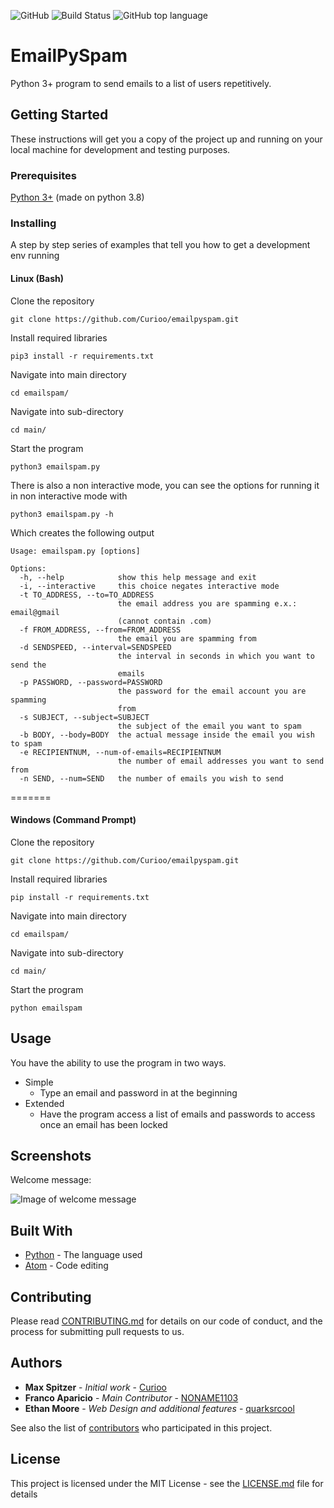 ![GitHub](https://img.shields.io/github/license/curioo/emailpyspam)
![Build Status](https://img.shields.io/badge/Build-Passing-green)
![GitHub top language](https://img.shields.io/github/languages/top/curioo/emailpyspam)

# EmailPySpam

Python 3+ program to send emails to a list of users repetitively.


## Getting Started

These instructions will get you a copy of the project up and running on your local machine for development and testing purposes.

### Prerequisites

[Python 3+](https://www.python.org/downloads/) (made on python 3.8)

### Installing

A step by step series of examples that tell you how to get a development env running
#### Linux (Bash)
Clone the repository

```
git clone https://github.com/Curioo/emailpyspam.git
```

Install required libraries

```
pip3 install -r requirements.txt
```

Navigate into main directory

```
cd emailspam/
```

Navigate into sub-directory

```
cd main/
```

Start the program

```
python3 emailspam.py
```
There is also a non interactive mode, you can see the options for running it in non interactive mode with
```
python3 emailspam.py -h
```

Which creates the following output

```
Usage: emailspam.py [options]

Options:
  -h, --help            show this help message and exit
  -i, --interactive     this choice negates interactive mode
  -t TO_ADDRESS, --to=TO_ADDRESS
                        the email address you are spamming e.x.: email@gmail
                        (cannot contain .com)
  -f FROM_ADDRESS, --from=FROM_ADDRESS
                        the email you are spamming from
  -d SENDSPEED, --interval=SENDSPEED
                        the interval in seconds in which you want to send the
                        emails
  -p PASSWORD, --password=PASSWORD
                        the password for the email account you are spamming
                        from
  -s SUBJECT, --subject=SUBJECT
                        the subject of the email you want to spam
  -b BODY, --body=BODY  the actual message inside the email you wish to spam
  -e RECIPIENTNUM, --num-of-emails=RECIPIENTNUM
                        the number of email addresses you want to send from
  -n SEND, --num=SEND   the number of emails you wish to send

```
=======

#### Windows (Command Prompt)
Clone the repository

```
git clone https://github.com/Curioo/emailpyspam.git
```

Install required libraries

```
pip install -r requirements.txt
```

Navigate into main directory

```
cd emailspam/
```

Navigate into sub-directory

```
cd main/
```

Start the program

```
python emailspam
```

## Usage

You have the ability to use the program in two ways.
* Simple
  * Type an email and password in at the beginning
* Extended
  * Have the program access a list of emails and passwords to access once an email has been locked
  
## Screenshots

Welcome message:


![Image of welcome message](https://i.imgur.com/G1X8r49.png)

## Built With

* [Python](https://www.python.org) - The language used
* [Atom](https://Atom.io) - Code editing

## Contributing

Please read [CONTRIBUTING.md](https://github.com/Curioo/emailpyspam/blob/master/CONTRIBUTING.md) for details on our code of conduct, and the process for submitting pull requests to us.

## Authors

* **Max Spitzer** - *Initial work* - [Curioo](https://github.com/Curioo)
* **Franco Aparicio** - *Main Contributor* - [NONAME1103](https://github.com/NONAME1103)
* **Ethan Moore** - *Web Design and additional features* - [quarksrcool](https://github.com/quarksrcool)

See also the list of [contributors](https://github.com/Curioo/emailpyspam/contributors) who participated in this project.

## License

This project is licensed under the MIT License - see the [LICENSE.md](https://github.com/Curioo/emailpyspam/blob/master/LICENSE) file for details
